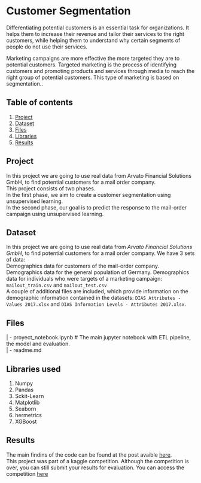 # Customer Segmentation
Differentiating potential customers is an essential task for organizations. It helps them to increase their revenue and tailor their services to the right customers, while helping them to understand why certain segments of people do not use their services.

Marketing campaigns are more effective the more targeted they are to potential customers. Targeted marketing is the process of identifying customers and promoting products and services through media to reach the right group of potential customers. This type of marketing is based on segmentation..
## Table of contents
1. [Project](#project)
2. [Dataset](#dataset)
3. [Files](#files)
4. [Libraries](#libraries)
5. [Results](#results)

## Project <a name="project"></a>
In this project we are going to use real data from Arvato Financial Solutions GmbH, to find potential customers for a mail order company.  
This project consists of two phases.  
In the first phase, we aim to create a customer segmentation using unsupervised learning.  
In the second phase, our goal is to predict the response to the mail-order campaign using unsupervised learning.

## Dataset <a name="dataset"></a>
In this project we are going to use real data from *Arvato Financial Solutions GmbH*, to find potential customers for a mail order company.
We have 3 sets of data:  
Demographics data for customers of the mail-order company.  
Demographics data for the general population of Germany.
Demographics data for individuals who were targets of a marketing campaign: `mailout_train.csv` and `mailout_test.csv`  
A couple of additional files are included, which provide information on the demographic information contained in the datasets: `DIAS Attributes - Values 2017.xlsx` and `DIAS Information Levels - Attributes 2017.xlsx`.  

## Files <a name="files"></a>
| - proyect_notebook.ipynb # The main jupyter notebook  with ETL pipeline, the model and evaluation.  
| - readme.md  

## Libraries used <a name="libraries"></a>
1. Numpy
2. Pandas
3. Sckit-Learn
4. Matplotlib
5. Seaborn
5. hermetrics
6. XGBoost


## Results <a name="results"></a>
The main findins of the code can be found at the post avaible [here](https://medium.com/@pingwie/customer-segmentation-366f3a407012).  
This project was part of a kaggle competition. Although the competition is over, you can still submit your results for evaluation.
You can access the competition [here](https://www.kaggle.com/c/udacity-arvato-identify-customers/leaderboard)  



